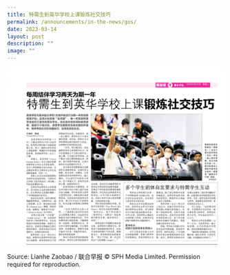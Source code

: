 ```yaml
---
title: 特需生到英华学校上课锻炼社交技巧
permalink: /announcements/in-the-news/gos/
date: 2023-03-14
layout: post
description: ""
image: ""
---
```

<a href="/files/Announcements%20&amp;%20News/ZB-14-Mar-2023.pdf">![](/images/In%20the%20News/zb-14-mar-2023-1024x836.jpg)</a>

Source: Lianhe Zaobao / 联合早报 © SPH Media Limited. Permission required for reproduction.



